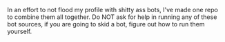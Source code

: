 In an effort to not flood my profile with shitty ass bots, I've made one repo to combine them all together.
Do NOT ask for help in running any of these bot sources, if you are going to skid a bot, figure out how to run them yourself.
